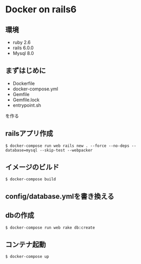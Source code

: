 # Docker on rails6

## 環境
* ruby 2.6
* rails 6.0.0
* Mysql 8.0

## まずはじめに

* Dockerfile
* docker-compose.yml
* Gemfile
* Gemfile.lock
* entrypoint.sh

を作る

## railsアプリ作成

```$ docker-compose run web rails new . --force --no-deps --database=mysql --skip-test --webpacker```

## イメージのビルド

```$ docker-compose build```


## config/database.ymlを書き換える

## dbの作成
```$ docker-compose run web rake db:create```

## コンテナ起動
```$ docker-compose up```